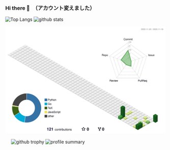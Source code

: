 ### Hi there 👋　（アカウント変えました）

<!--
**ogiogidayo/ogiogidayo** is a ✨ _special_ ✨ repository because its `README.md` (this file) appears on your GitHub profile.

Here are some ideas to get you started:

- 🔭 I’m currently working on ...
- 🌱 I’m currently learning ...
- 👯 I’m looking to collaborate on ...
- 🤔 I’m looking for help with ...
- 💬 Ask me about ...
- 📫 How to reach me: ...
- 😄 Pronouns: ...
- ⚡ Fun fact: ...
-->


<p align="left"> 
  <picture>
    <source media="(prefers-color-scheme: dark)" srcset="https://github-readme-stats.vercel.app/api/top-langs/?username=ogiogidayo&layout=compact&theme=tokyonight&count_private=true" />
    <img alt="Top Langs" height="150px" src="https://github-readme-stats.vercel.app/api/top-langs/?username=ogiogidayo&layout=compact&count_private=true&show_icons=true" />
  </picture>
  <picture>
    <source media="(prefers-color-scheme: dark)" srcset="https://github-readme-stats.vercel.app/api?username=ogiogidayo&theme=tokyonight&count_private=true&show_icons=true" />
    <img alt="github stats" height="150px" src="https://github-readme-stats.vercel.app/api?username=ogiogidayo&count_private=true&show_icons=true" />
  </picture>
</p>


<p align="left" >
	<picture>
	  <source media="(prefers-color-scheme: dark)"  srcset="profile-3d-contrib/profile-night-view.svg" width="700" />
	  <source media="(prefers-color-scheme: light)" srcset="profile-3d-contrib/profile-south-season-animate.svg" width="700" />
	  <img alt="github profile contributions chart"    src="https://raw.githubusercontent.com/ogiogidayo/ogiogidayo/output-3d-contrib/day.svg" />
	</picture>
</p>　

<!-- トロフィーカード -->
<picture>
  <source media="(prefers-color-scheme: dark)" srcset="https://github-profile-trophy.vercel.app/?username=ogiogidayo&theme=tokyonight&column=8" alt="github trophy" />
  <img src="https://github-profile-trophy.vercel.app/?username=ogiogidayo&column=7" alt="github trophy" />
</picture>

<!-- プロファイルサマリーカード -->
<picture>
  <source media="(prefers-color-scheme: dark)" srcset="https://github-profile-summary-cards.vercel.app/api/cards/profile-details?username=ogiogidayo" alt="profile summary" />
  <img src="https://github-profile-summary-cards.vercel.app/api/cards/profile-details?username=ogiogidayo" alt="profile summary" />
</picture>
